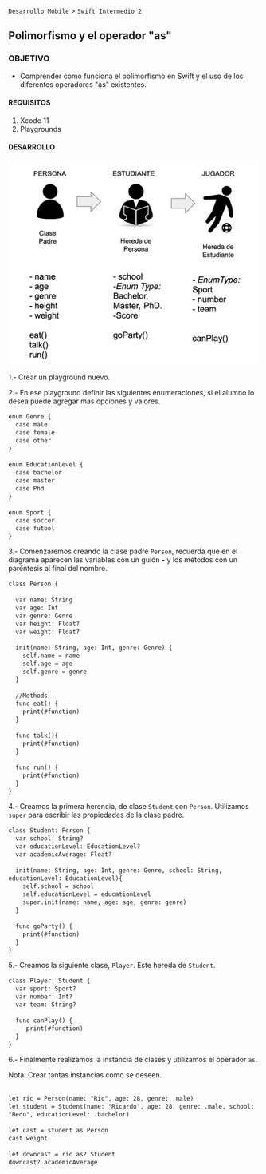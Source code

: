 `Desarrollo Mobile` > `Swift Intermedio 2`

## Polimorfismo y el operador "as"

### OBJETIVO

- Comprender como funciona el polimorfismo en Swift y el uso de los diferentes operadores "as" existentes.

#### REQUISITOS

1. Xcode 11
2. Playgrounds

#### DESARROLLO

![](0.png)

1.- Crear un playground nuevo.

2.- En ese playground definir las siguientes enumeraciones, si el alumno lo desea puede agregar mas opciones y valores.

```
enum Genre {
  case male
  case female
  case other
}

enum EducationLevel {
  case bachelor
  case master
  case Phd
}

enum Sport {
  case soccer
  case futbol
}
```

3.- Comenzaremos creando la clase padre `Person`, recuerda que en el diagrama aparecen las variables con un guión **-** y los métodos con un paréntesis al final del nombre.

```
class Person {
  
  var name: String
  var age: Int
  var genre: Genre
  var height: Float?
  var weight: Float?
  
  init(name: String, age: Int, genre: Genre) {
    self.name = name
    self.age = age
    self.genre = genre
  }
  
  //Methods
  func eat() {
    print(#function)
  }
  
  func talk(){
    print(#function)
  }
  
  func run() {
    print(#function)
  }
}
```

4.- Creamos la primera herencia, de clase `Student` con `Person`.
Utilizamos `super` para escribir las propiedades de la clase padre.

```
class Student: Person {
  var school: String?
  var educationLevel: EducationLevel?
  var academicAverage: Float?
  
  init(name: String, age: Int, genre: Genre, school: String, educationLevel: EducationLevel){
    self.school = school
    self.educationLevel = educationLevel
    super.init(name: name, age: age, genre: genre)
  }
  
  func goParty() {
    print(#function)
  }
}
```

5.- Creamos la siguiente clase, `Player`. Este hereda de `Student`.

```
class Player: Student {
  var sport: Sport?
  var number: Int?
  var team: String?

  func canPlay() {
     print(#function)
  }
}
```

6.- Finalmente realizamos la instancia de clases y utilizamos el operador `as`.

Nota: Crear tantas instancias como se deseen.

```

let ric = Person(name: "Ric", age: 28, genre: .male)
let student = Student(name: "Ricardo", age: 28, genre: .male, school: "Bedu", educationLevel: .bachelor)

let cast = student as Person
cast.weight

let downcast = ric as? Student
downcast?.academicAverage
```